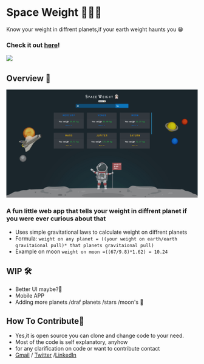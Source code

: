 # Space Weight 👨🏻‍🚀
 Know your weight in diffrent planets,if your earth weight haunts you 😁

### Check it out [here]!
<img src="https://forthebadge.com/images/badges/made-with-javascript.svg"> 

## Overview 👀
<img src="gitres/img.png">

### A fun little web app that tells your weight in diffrent planet if you were ever curious about that

- Uses simple gravitational laws to calculate weight on diffrent planets
- Formula: `weight on any planet = ((your weight on earth/earth gravitaional pull)* that planets gravitaional pull)`
- Example on moon `weight on moon =((67/9.8)*1.62) = 10.24`

## WIP 🛠
- Better UI maybe?😬
- Mobile APP
- Adding more planets /draf planets /stars /moon's  🤔

## How To Contribute🤝 
- Yes,it is open source you can clone and change code to your need.
- Most of the code is self explanatory, anyhow
- for any clarification on code or want to contribute contact 
- [Gmail] / [Twitter] /[LinkedIn]

[Gmail]: <mailto:vashish888@gmail.com>
[LinkedIn]: <https://www.linkedin.com/in/asish-raju-7a0b90192>
[Twitter]: <https://twitter.com/vashish888>
[here]:<https://asishraju.github.io/Space-Weight/>
